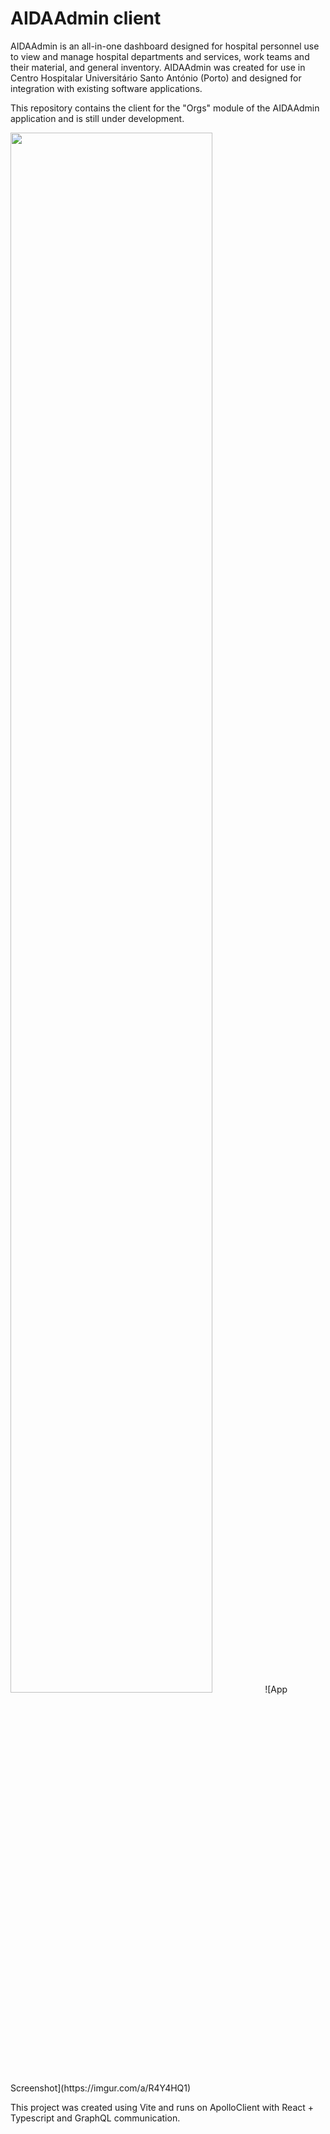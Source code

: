 # AIDAAdmin client

AIDAAdmin is an all-in-one dashboard designed for hospital personnel use to view and manage hospital departments and services, work teams and their material, and general inventory. AIDAAdmin was created for use in Centro Hospitalar Universitário Santo António (Porto) and designed for integration with existing software applications.

This repository contains the client for the "Orgs" module of the AIDAAdmin application and is still under development.

<img src='https://imgur.com/OzsxdqS' width=80%>
![App Screenshot](https://imgur.com/a/R4Y4HQ1)

This project was created using Vite and runs on ApolloClient with React + Typescript and GraphQL communication.
